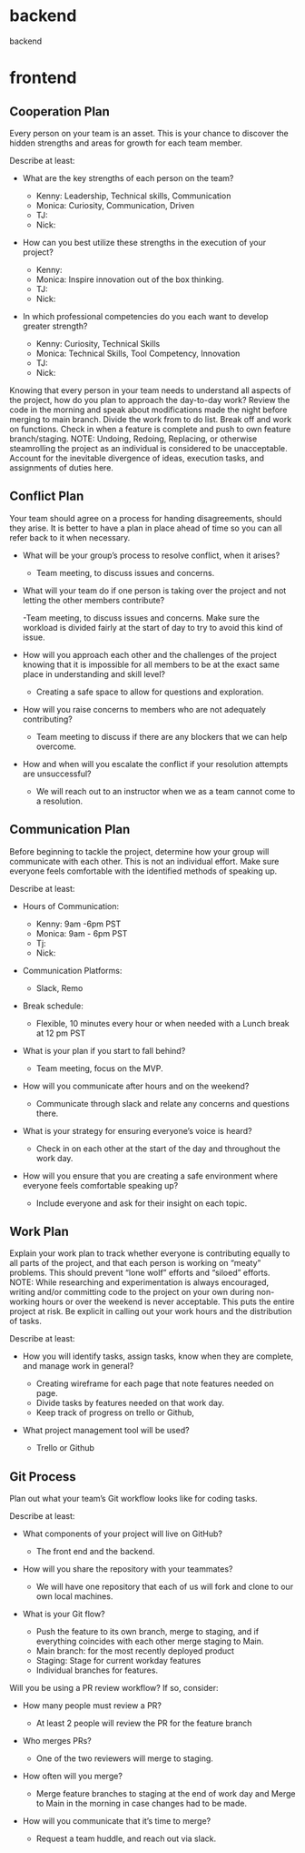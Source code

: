 # backend
backend
# frontend
## Cooperation Plan

Every person on your team is an asset. This is your chance to discover the hidden strengths and areas for growth for each team member.

Describe at least:

- What are the key strengths of each person on the team?
  - Kenny: Leadership, Technical skills, Communication
  - Monica: Curiosity, Communication, Driven
  - TJ:
  - Nick:

- How can you best utilize these strengths in the execution of your project?
  - Kenny:
  - Monica: Inspire innovation out of the box thinking.
  - TJ:
  - Nick:

- In which professional competencies do you each want to develop greater strength?

  - Kenny: Curiosity, Technical Skills
  - Monica: Technical Skills, Tool Competency, Innovation
  - TJ:
  - Nick:

Knowing that every person in your team needs to understand all aspects of the project, how do you plan to approach the day-to-day work?
Review the code in the morning and speak about modifications made the night before merging to main branch.
Divide the work from to do list.
Break off and work on functions.
Check in when a feature is complete and push to own feature branch/staging.
NOTE: Undoing, Redoing, Replacing, or otherwise steamrolling the project as an individual is considered to be unacceptable. Account for the inevitable divergence of ideas, execution tasks, and assignments of duties here.

## Conflict Plan

Your team should agree on a process for handing disagreements, should they arise. It is better to have a plan in place ahead of time so you can all refer back to it when necessary.

- What will be your group’s process to resolve conflict, when it arises?

  - Team meeting, to discuss issues and concerns.

- What will your team do if one person is taking over the project and not letting the other members contribute?

  -Team meeting, to discuss issues and concerns. Make sure the workload is divided fairly at the start of day to try to avoid this kind of issue.

- How will you approach each other and the challenges of the project knowing that it is
impossible for all members to be at the exact same place in understanding and skill level?
  - Creating a safe space to allow for questions and exploration.

- How will you raise concerns to members who are not adequately contributing?
  - Team meeting to discuss if there are any blockers that we can help overcome.

- How and when will you escalate the conflict if your resolution attempts are unsuccessful?
  - We will reach out to an instructor when we as a team cannot come to a resolution.

## Communication Plan

Before beginning to tackle the project, determine how your group will communicate with each other. This is not an individual effort. Make sure everyone feels comfortable with the identified methods of speaking up.

Describe at least:

- Hours of Communication:

  - Kenny: 9am -6pm PST
  - Monica: 9am - 6pm PST
  - Tj:
  - Nick:

- Communication Platforms:
  - Slack, Remo

- Break schedule:
  - Flexible, 10 minutes every hour or when needed with a Lunch break at 12 pm PST

- What is your plan if you start to fall behind?
  - Team meeting, focus on the MVP.

- How will you communicate after hours and on the weekend?

  - Communicate through slack and relate any concerns and questions there.

- What is your strategy for ensuring everyone’s voice is heard?

  - Check in on each other at the start of the day and throughout the work day.

- How will you ensure that you are creating a safe environment where everyone feels comfortable speaking up?

  - Include everyone and ask for their insight on each topic.

## Work Plan

Explain your work plan to track whether everyone is contributing equally to all parts of the project, and that each person is working on “meaty” problems. This should prevent “lone wolf” efforts and “siloed” efforts.
NOTE: While researching and experimentation is always encouraged, writing and/or committing code to the project on your own during non-working hours or over the weekend is never acceptable. This puts the entire project at risk. Be explicit in calling out your work hours and the distribution of tasks.

Describe at least:

- How you will identify tasks, assign tasks, know when they are complete, and manage work in general?

  - Creating wireframe for each page that note features needed on page.
  - Divide tasks by features needed on that work day.
  - Keep track of progress on trello or Github,

- What project management tool will be used?

  - Trello or Github

## Git Process

Plan out what your team’s Git workflow looks like for coding tasks.

Describe at least:

- What components of your project will live on GitHub?
  - The front end and the backend.

- How will you share the repository with your teammates?
  - We will have one repository that each of us will fork and clone to our own local machines.

- What is your Git flow?

  - Push the feature to its own branch, merge to staging, and if everything coincides with each other merge staging to Main.
  - Main branch: for the most recently deployed product
  - Staging: Stage for current workday features
  - Individual branches for features.

Will you be using a PR review workflow? If so, consider:

- How many people must review a PR?

  - At least 2 people will review the PR for the feature branch

- Who merges PRs?

  - One of the two reviewers will merge to staging.

- How often will you merge?

  - Merge feature branches to staging at the end of work day and Merge to Main in the morning in case changes had to be made.

- How will you communicate that it’s time to merge?

  - Request a team huddle, and reach out via slack.
